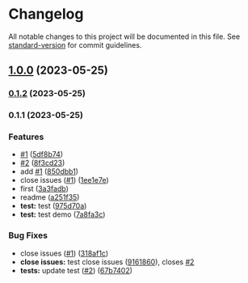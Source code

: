 # Changelog

All notable changes to this project will be documented in this file. See [standard-version](https://github.com/conventional-changelog/standard-version) for commit guidelines.

## [1.0.0](https://github.com/xushux/demo/compare/v0.1.2...v1.0.0) (2023-05-25)

### [0.1.2](https://github.com/xushux/demo/compare/v0.1.1...v0.1.2) (2023-05-25)

### 0.1.1 (2023-05-25)


### Features

* [#1](https://github.com/xushux/demo/issues/1) ([5df8b74](https://github.com/xushux/demo/commit/5df8b74711fedf2efb9a2cc35aa43e67c7154578))
* [#2](https://github.com/xushux/demo/issues/2) ([8f3cd23](https://github.com/xushux/demo/commit/8f3cd23068a7d30ca60f899180e49cb6240e6f92))
* add [#1](https://github.com/xushux/demo/issues/1) ([850dbb1](https://github.com/xushux/demo/commit/850dbb1df4c78283b8c703eac6fb774d386d4be9))
* close issues ([#1](https://github.com/xushux/demo/issues/1)) ([1ee1e7e](https://github.com/xushux/demo/commit/1ee1e7e5ebbb4c2d8a8a81efc5536ce5b11d57e8))
* first ([3a3fadb](https://github.com/xushux/demo/commit/3a3fadb509111da3e1c69131b8e46726cf507fe7))
* readme ([a251f35](https://github.com/xushux/demo/commit/a251f3529fb42d6f6b77cf74c74ebb8273457f3d))
* **test:** test ([975d70a](https://github.com/xushux/demo/commit/975d70a72905cf109e44b34f94f86f4acbe38179))
* **test:** test demo ([7a8fa3c](https://github.com/xushux/demo/commit/7a8fa3cbbeee6532209f356be31bd9f8fc17ca22))


### Bug Fixes

* close issues ([#1](https://github.com/xushux/demo/issues/1)) ([318af1c](https://github.com/xushux/demo/commit/318af1c3ab1866f12d5924f46ee455f990265871))
* **close issues:** test close issues ([9161860](https://github.com/xushux/demo/commit/9161860b08d988332bcb3d2df74ddf9e490b15bf)), closes [#2](https://github.com/xushux/demo/issues/2)
* **tests:** update test ([#2](https://github.com/xushux/demo/issues/2)) ([67b7402](https://github.com/xushux/demo/commit/67b74028e34b79c4960dbc801609c1348d178339))
